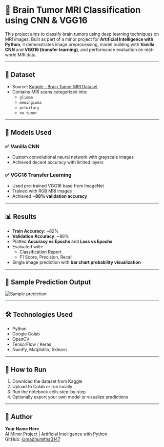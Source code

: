# 🧠 Brain Tumor MRI Classification using CNN & VGG16

This project aims to classify brain tumors using deep learning techniques on MRI images. Built as part of a minor project for **Artificial Intelligence with Python**, it demonstrates image preprocessing, model building with **Vanilla CNN** and **VGG16 (transfer learning)**, and performance evaluation on real-world MRI data.

---

## 📁 Dataset

- Source: [Kaggle - Brain Tumor MRI Dataset](https://www.kaggle.com/datasets/masoudnickparvar/brain-tumor-mri-dataset)
- Contains MRI scans categorized into:
  - `glioma`
  - `meningioma`
  - `pituitary`
  - `no tumor`

---

## 🚀 Models Used

### ✅ Vanilla CNN
- Custom convolutional neural network with grayscale images
- Achieved decent accuracy with limited layers

### ✅ VGG16 Transfer Learning
- Used pre-trained VGG16 base from ImageNet
- Trained with RGB MRI images
- Achieved **~88% validation accuracy**

---

## 📊 Results

- **Train Accuracy**: ~82%
- **Validation Accuracy**: ~88%
- Plotted **Accuracy vs Epochs** and **Loss vs Epochs**
- Evaluated with:
  - Classification Report
  - F1 Score, Precision, Recall
- Single image prediction with **bar chart probability visualization**

---

## 🧪 Sample Prediction Output

![Sample prediction](path-to-your-bar-chart.png)

---

## 🛠️ Technologies Used

- Python
- Google Colab
- OpenCV
- TensorFlow / Keras
- NumPy, Matplotlib, Sklearn

---

## 📌 How to Run

1. Download the dataset from Kaggle
2. Upload to Colab or run locally
3. Run the notebook cells step-by-step
4. Optionally export your own model or visualize predictions

---

## 👤 Author

**Your Name Here**  
AI Minor Project | Artificial Intelligence with Python  
GitHub: [@madhumitha3147](https://github.com/madhumitha3147)




